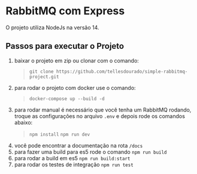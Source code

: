 # RabbitMQ com Express

O projeto utiliza NodeJs na versão 14.

## Passos para executar o Projeto

 1. baixar o projeto em zip ou clonar com o comando:
    > `git clone https://github.com/tellesdourado/simple-rabbitmq-project.git`
 2.  para rodar o projeto com docker use o comando:
		> `docker-compose up --build -d`
 3. para rodar manual é necessário que você tenha um RabbitMQ rodando, troque as configurações no arquivo `.env` e depois rode os comandos abaixo:
	>  `npm install`
	>  `npm run dev`
4. você pode encontrar a documentação na rota `/docs`
5. para fazer uma build para es5 rode o comando `npm run build`
6. para rodar a build em es5 `npm run build:start`
7. para rodar os testes de integração `npm run test`
